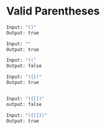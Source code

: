 # Valid Parentheses

```sh
Input: "()"
Output: true

Input: ""
Output: true

Input: "(("
Output: false

Input: "({})"
Output: true


Input: "({[])"
output: false

Input: "({[]})"
Output: true
```